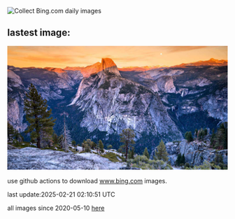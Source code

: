 ![Collect Bing.com daily images](https://github.com/counter2015/bing-daily-images/workflows/Collect%20Bing.com%20daily%20images/badge.svg)
## lastest image:
![](images/img.jpg)

use github actions to download www.bing.com images.

last update:2025-02-21 02:10:51 UTC

all images since 2020-05-10 [here](https://github.com/counter2015/bing-daily-images/tree/master/images) 
